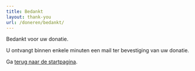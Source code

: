 ```yaml
---
title: Bedankt
layout: thank-you
url: /doneren/bedankt/
---
```


Bedankt voor uw donatie.

U ontvangt binnen enkele minuten een mail ter bevestiging van uw donatie.

Ga [terug naar de startpagina](/).
